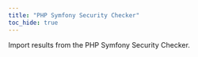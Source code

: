 ```yaml
---
title: "PHP Symfony Security Checker"
toc_hide: true
---
```

Import results from the PHP Symfony Security Checker.
